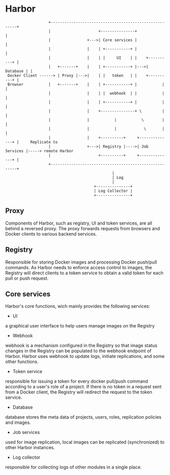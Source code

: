 # Harbor

```text
                   +-------------------------------------------------------+
                   |                     +---------------+                 |
                   |                +--->| Core services |                 |
                   |                |    | +-----------+ |                 |
                   |                |    | |     UI    | |    +----------+ |
                   |   +-------+    |    | +-----------+ |--->| Database | |
 Docker Client ------> | Proxy |--->|    | |   token   | |    +----------+ |
 Browser           |   +-------+    |    | +-----------+ |           |     |
                   |                |    | |  webhook  | |           |     |
                   |                |    | +-----------+ |           |     |
                   |                |    +---------------+ \         |     |
                   |                |           |           \        |     |
                   |                |           |            \       |     |
                   |                |    +----------+     +--------------+ |     Replicate to
                   |                +--->| Registry |---->| Job Services |-----> remote Harbor
                   |                     +----------+     +--------------+ |
                   +-------------------------------------------------------+
                                               |
                                               | Log
                                               |
                                       +---------------+
                                       | Log Collector |
                                       +---------------+
```

## Proxy

Components of Harbor, such as registry, UI and token services, are all behind a
reversed proxy. The proxy forwards requests from browsers and Docker clients to
various backend services.

## Registry

Responsible for storing Docker images and processing Docker push/pull commands.
As Harbor needs to enforce access control to images, the Registry will direct
clients to a token service to obtain a valid token for each pull or push
request.

## Core services

Harbor's core functions, wich mainly provides the following services:

- UI

a graphical user interface to help users manage images on the Registry

- Webhook

webhook is a mechanism configured in the Registry so that image status changes
in the Registry can be populated to the webhook endpoint of Harbor. Harbor uses
webhook to update logs, initiate replications, and some other functions.

- Token service

responsible for issuing a token for every docker pull/push command according to
a user's role of a project. If there is no token in a request sent from a Docker
client, the Registry will redirect the request to the token service.

- Database

database stores the meta data of projects, users, roles, replication policies
and images.

- Job services

used for image replication, local images can be replicated (synchronized) to
other Harbor instances.

- Log collector

responsible for collecting logs of other modules in a single place.
